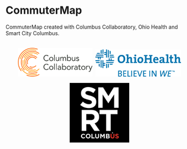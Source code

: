 # CommuterMap
CommuterMap created with Columbus Collaboratory, Ohio Health and Smart City Columbus.
</br>
</br>
<p align="center">
<img src="www/logo_cbuscollab.png" alt="Columbus Collaboratory" width="200"/>&nbsp;&nbsp;<img src="www/logo_ohiohealth.png" alt="Ohio Health" width="230"/>
</p>
<p align="center">
<img src="www/logo_smartcity.jpg" alt="Smart City" width="160"/>
</p>

